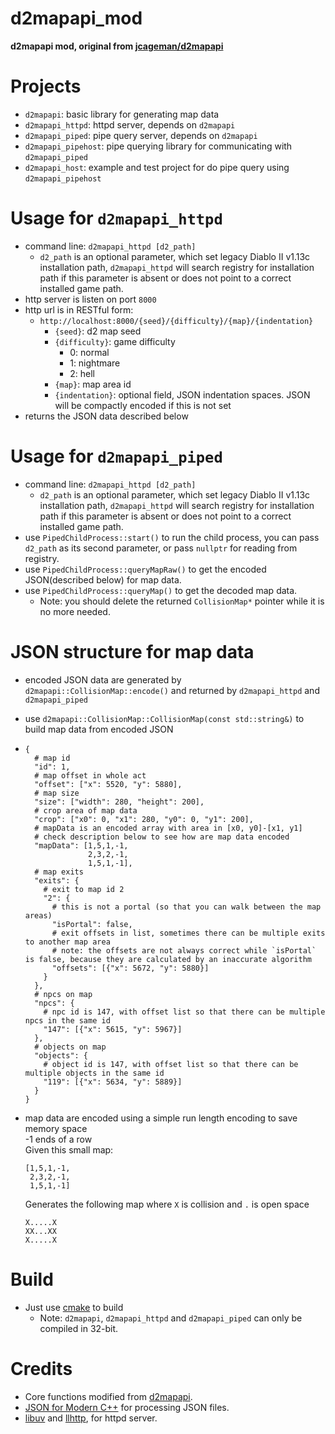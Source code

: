 # d2mapapi_mod
**d2mapapi mod, original from [jcageman/d2mapapi](https://github.com/jcageman/d2mapapi)**

# Projects
* `d2mapapi`: basic library for generating map data
* `d2mapapi_httpd`: httpd server, depends on `d2mapapi`
* `d2mapapi_piped`: pipe query server, depends on `d2mapapi`
* `d2mapapi_pipehost`: pipe querying library for communicating with `d2mapapi_piped`
* `d2mapapi_host`: example and test project for do pipe query using `d2mapapi_pipehost`

# Usage for `d2mapapi_httpd`
* command line: `d2mapapi_httpd [d2_path]`
  * `d2_path` is an optional parameter, which set legacy Diablo II v1.13c installation path, `d2mapapi_httpd` will search registry for installation path if this parameter is absent or does not point to a correct installed game path.
* http server is listen on port `8000`
* http url is in RESTful form:
  * `http://localhost:8000/{seed}/{difficulty}/{map}/{indentation}`
    * `{seed}`: d2 map seed
    * `{difficulty}`: game difficulty
      * 0: normal
      * 1: nightmare
      * 2: hell
    * `{map}`: map area id
    * `{indentation}`: optional field, JSON indentation spaces. JSON will be compactly encoded if this is not set
* returns the JSON data described below

# Usage for `d2mapapi_piped`
* command line: `d2mapapi_httpd [d2_path]`
  * `d2_path` is an optional parameter, which set legacy Diablo II v1.13c installation path, `d2mapapi_httpd` will search registry for installation path if this parameter is absent or does not point to a correct installed game path.
* use `PipedChildProcess::start()` to run the child process, you can pass `d2_path` as its second parameter, or pass `nullptr` for reading from registry.
* use `PipedChildProcess::queryMapRaw()` to get the encoded JSON(described below) for map data.
* use `PipedChildProcess::queryMap()` to get the decoded map data.
  * Note: you should delete the returned `CollisionMap*` pointer while it is no more needed.

# JSON structure for map data
* encoded JSON data are generated by `d2mapapi::CollisionMap::encode()` and returned by `d2mapapi_httpd` and `d2mapapi_piped`
* use `d2mapapi::CollisionMap::CollisionMap(const std::string&)` to build map data from encoded JSON
* ```
  {
    # map id
    "id": 1,
    # map offset in whole act
    "offset": ["x": 5520, "y": 5880],
    # map size
    "size": ["width": 280, "height": 200],
    # crop area of map data
    "crop": ["x0": 0, "x1": 280, "y0": 0, "y1": 200],
    # mapData is an encoded array with area in [x0, y0]-[x1, y1]
    # check description below to see how are map data encoded
    "mapData": [1,5,1,-1,
                2,3,2,-1,
                1,5,1,-1],
    # map exits
    "exits": {
      # exit to map id 2
      "2": {
        # this is not a portal (so that you can walk between the map areas)
        "isPortal": false,
        # exit offsets in list, sometimes there can be multiple exits to another map area
        # note: the offsets are not always correct while `isPortal` is false, because they are calculated by an inaccurate algorithm
        "offsets": [{"x": 5672, "y": 5880}]
      }
    },
    # npcs on map
    "npcs": {
      # npc id is 147, with offset list so that there can be multiple npcs in the same id
      "147": [{"x": 5615, "y": 5967}]
    },
    # objects on map
    "objects": {
      # object id is 147, with offset list so that there can be multiple objects in the same id
      "119": [{"x": 5634, "y": 5889}]
    }
  }
  ```
* map data are encoded using a simple run length encoding to save memory space  
  -1 ends of a row  
  Given this small map:  
  ```
  [1,5,1,-1,
   2,3,2,-1,
   1,5,1,-1]
  ```

  Generates the following map where `X` is collision and `.` is open space
  ```
  X.....X
  XX...XX
  X.....X
  ```

# Build
* Just use [cmake](https://cmake.org) to build
  * Note: `d2mapapi`, `d2mapapi_httpd` and `d2mapapi_piped` can only be compiled in 32-bit.

# Credits
* Core functions modified from [d2mapapi](https://github.com/jcageman/d2mapapi).
* [JSON for Modern C++](https://github.com/nlohmann/json) for processing JSON files.
* [libuv](https://github.com/libuv/libuv) and [llhttp](https://github.com/nodejs/llhttp), for httpd server.
